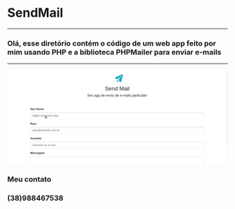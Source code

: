 # SendMail
___
### Olá, esse diretório contém o código de um web app feito por mim usando PHP e a biblioteca PHPMailer para enviar e-mails
___
![Alt text](images/send-mail-take1.gif)


### Meu contato
### (38)988467538

